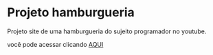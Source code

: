 # Projeto hamburgueria

 Projeto site de uma hamburgueria do sujeito programador no youtube.

 você pode acessar clicando <a href="https://caiopradodesouza.github.io/Projeto-hamburgueria/">AQUI</a>
